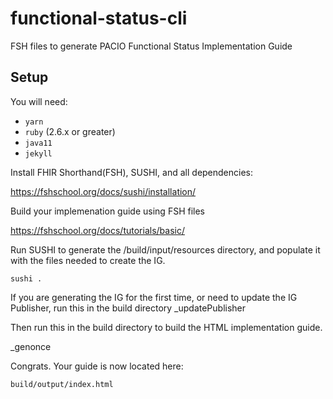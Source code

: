 # functional-status-cli
FSH files to generate PACIO Functional Status Implementation Guide

## Setup

You will need:
* `yarn`
* `ruby` (2.6.x or greater)
* `java11`
* `jekyll`

Install FHIR Shorthand(FSH), SUSHI, and all dependencies:
   
https://fshschool.org/docs/sushi/installation/


Build your implemenation guide using FSH files

https://fshschool.org/docs/tutorials/basic/


Run SUSHI to generate the /build/input/resources directory, and populate it with the files needed to create the IG.

    sushi .

If you are generating the IG for the first time, or need to update the IG Publisher, run this in the build directory
    _updatePublisher

Then run this in the build directory to build the HTML implementation guide.

_genonce

Congrats. Your guide is now located here:

    build/output/index.html
